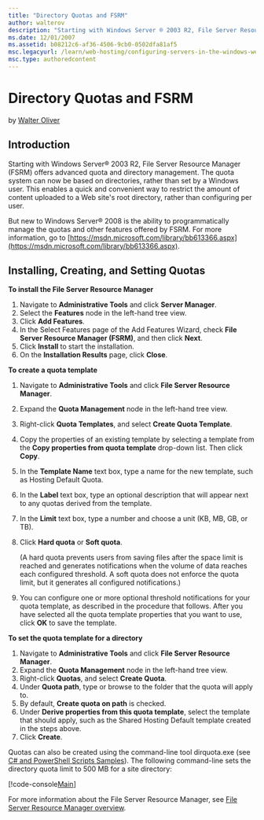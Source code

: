 ```yaml
---
title: "Directory Quotas and FSRM"
author: walterov
description: "Starting with Windows Server ® 2003 R2, File Server Resource Manager (FSRM) offers advanced quota and directory management. The quota system can now be based..."
ms.date: 12/01/2007
ms.assetid: b08212c6-af36-4506-9cb0-0502dfa81af5
msc.legacyurl: /learn/web-hosting/configuring-servers-in-the-windows-web-platform/enabling-directory-quotas
msc.type: authoredcontent
---
```

# Directory Quotas and FSRM

by [Walter Oliver](https://github.com/walterov)

## Introduction

Starting with Windows Server® 2003 R2, File Server Resource Manager (FSRM) offers advanced quota and directory management. The quota system can now be based on directories, rather than set by a Windows user. This enables a quick and convenient way to restrict the amount of content uploaded to a Web site's root directory, rather than configuring per user.

But new to Windows Server® 2008 is the ability to programmatically manage the quotas and other features offered by FSRM. For more information, go to [https://msdn.microsoft.com/library/bb613366.aspx](https://msdn.microsoft.com/library/bb613366.aspx).

## Installing, Creating, and Setting Quotas

**To install the File Server Resource Manager**

1. Navigate to **Administrative Tools** and click **Server Manager**.
2. Select the **Features** node in the left-hand tree view.
3. Click **Add Features**.
4. In the Select Features page of the Add Features Wizard, check  **File** **Server Resource Manager (FSRM)**, and then click **Next**.
5. Click **Install** to start the installation.
6. On the **Installation Results** page, click **Close**.

**To create a quota template**

1. Navigate to **Administrative Tools** and click **File Server Resource Manager**.
2. Expand the **Quota Management** node in the left-hand tree view.
3. Right-click **Quota Templates**, and select **Create Quota Template**.
4. Copy the properties of an existing template by selecting a template from the **Copy properties from quota template** drop-down list. Then click **Copy**.
5. In the **Template Name** text box, type a name for the new template, such as Hosting Default Quota.
6. In the **Label** text box, type an optional description that will appear next to any quotas derived from the template.
7. In the **Limit** text box, type a number and choose a unit (KB, MB, GB, or TB).
8. Click **Hard quota** or **Soft quota**.   
  
   (A hard quota prevents users from saving files after the space limit is reached and generates notifications when the volume of data reaches each configured threshold. A soft quota does not enforce the quota limit, but it generates all configured notifications.)
9. You can configure one or more optional threshold notifications for your quota template, as described in the procedure that follows. After you have selected all the quota template properties that you want to use, click **OK** to save the template.

**To set the quota template for a directory**

1. Navigate to **Administrative Tools** and click **File Server Resource Manager**.
2. Expand the **Quota Management** node in the left-hand tree view.
3. Right-click **Quotas**, and select **Create Quota**.
4. Under **Quota path**, type or browse to the folder that the quota will apply to.
5. By default, **Create quota on path** is checked.
6. Under **Derive properties from this quota template**, select the template that should apply, such as the Shared Hosting Default template created in the steps above.
7. Click **Create**.

Quotas can also be created using the command-line tool dirquota.exe (see [C# and PowerShell Scripts Samples](../configuring-components/powershell-scripts.md)). The following command-line sets the directory quota limit to 500 MB for a site directory:

[!code-console[Main](enabling-directory-quotas/samples/sample1.cmd)]

For more information about the File Server Resource Manager, see [File Server Resource Manager overview](/windows-server/storage/fsrm/fsrm-overview).
